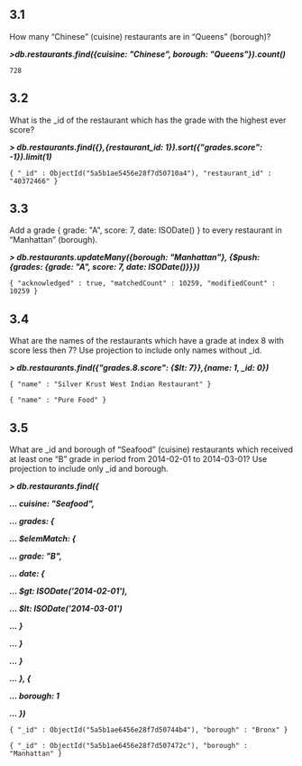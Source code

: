 ## 3.1 ##
How many “Chinese” (cuisine) restaurants are in “Queens” (borough)?

***>db.restaurants.find({cuisine: "Chinese", borough: "Queens"}).count()***

```728```

## 3.2 ##
What is the _id of the restaurant which has the grade with the highest ever score?

***> db.restaurants.find({},{restaurant_id: 1}).sort({"grades.score": -1}).limit(1)***

```{ "_id" : ObjectId("5a5b1ae5456e28f7d50710a4"), "restaurant_id" : "40372466" }```

## 3.3 ##
Add a grade { grade: "A", score: 7, date: ISODate() } to every restaurant in “Manhattan” (borough).

***> db.restaurants.updateMany({borough: "Manhattan"}, {$push: {grades: {grade: "A", score: 7, date: ISODate()}}})***

```{ "acknowledged" : true, "matchedCount" : 10259, "modifiedCount" : 10259 }```

## 3.4 ##
What are the names of the restaurants which have a grade at index 8 with score less then 7? Use projection to include only names 
without _id.

***> db.restaurants.find({"grades.8.score": {$lt: 7}},{name: 1, _id: 0})***

```{ "name" : "Silver Krust West Indian Restaurant" }```

```{ "name" : "Pure Food" }```

## 3.5 ##
What are _id and borough of “Seafood” (cuisine) restaurants which received at least one “B” grade in period from 2014-02-01 to 
2014-03-01? Use projection to include only _id and borough.

***> db.restaurants.find({***

***...         cuisine: "Seafood",***

***...         grades: {***

***...             $elemMatch: {***

***...                 grade: "B",***

***...                 date: {***

***...                     $gt: ISODate('2014-02-01'),***

***...                     $lt: ISODate('2014-03-01')***

***...                 }***

***...             }***

***...         }***

***...     }, {***

***...         borough: 1***

***...     })***

```{ "_id" : ObjectId("5a5b1ae6456e28f7d50744b4"), "borough" : "Bronx" }```

```{ "_id" : ObjectId("5a5b1ae6456e28f7d507472c"), "borough" : "Manhattan" }```

